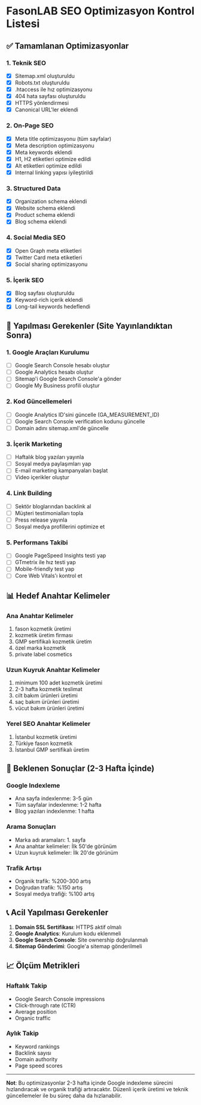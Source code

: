 # FasonLAB SEO Optimizasyon Kontrol Listesi

## ✅ Tamamlanan Optimizasyonlar

### 1. Teknik SEO
- [x] Sitemap.xml oluşturuldu
- [x] Robots.txt oluşturuldu
- [x] .htaccess ile hız optimizasyonu
- [x] 404 hata sayfası oluşturuldu
- [x] HTTPS yönlendirmesi
- [x] Canonical URL'ler eklendi

### 2. On-Page SEO
- [x] Meta title optimizasyonu (tüm sayfalar)
- [x] Meta description optimizasyonu
- [x] Meta keywords eklendi
- [x] H1, H2 etiketleri optimize edildi
- [x] Alt etiketleri optimize edildi
- [x] Internal linking yapısı iyileştirildi

### 3. Structured Data
- [x] Organization schema eklendi
- [x] Website schema eklendi
- [x] Product schema eklendi
- [x] Blog schema eklendi

### 4. Social Media SEO
- [x] Open Graph meta etiketleri
- [x] Twitter Card meta etiketleri
- [x] Social sharing optimizasyonu

### 5. İçerik SEO
- [x] Blog sayfası oluşturuldu
- [x] Keyword-rich içerik eklendi
- [x] Long-tail keywords hedeflendi

## 🔄 Yapılması Gerekenler (Site Yayınlandıktan Sonra)

### 1. Google Araçları Kurulumu
- [ ] Google Search Console hesabı oluştur
- [ ] Google Analytics hesabı oluştur
- [ ] Sitemap'i Google Search Console'a gönder
- [ ] Google My Business profili oluştur

### 2. Kod Güncellemeleri
- [ ] Google Analytics ID'sini güncelle (GA_MEASUREMENT_ID)
- [ ] Google Search Console verification kodunu güncelle
- [ ] Domain adını sitemap.xml'de güncelle

### 3. İçerik Marketing
- [ ] Haftalık blog yazıları yayınla
- [ ] Sosyal medya paylaşımları yap
- [ ] E-mail marketing kampanyaları başlat
- [ ] Video içerikler oluştur

### 4. Link Building
- [ ] Sektör bloglarından backlink al
- [ ] Müşteri testimonialları topla
- [ ] Press release yayınla
- [ ] Sosyal medya profillerini optimize et

### 5. Performans Takibi
- [ ] Google PageSpeed Insights testi yap
- [ ] GTmetrix ile hız testi yap
- [ ] Mobile-friendly test yap
- [ ] Core Web Vitals'ı kontrol et

## 📊 Hedef Anahtar Kelimeler

### Ana Anahtar Kelimeler
1. fason kozmetik üretimi
2. kozmetik üretim firması
3. GMP sertifikalı kozmetik üretim
4. özel marka kozmetik
5. private label cosmetics

### Uzun Kuyruk Anahtar Kelimeler
1. minimum 100 adet kozmetik üretimi
2. 2-3 hafta kozmetik teslimat
3. cilt bakım ürünleri üretimi
4. saç bakım ürünleri üretimi
5. vücut bakım ürünleri üretimi

### Yerel SEO Anahtar Kelimeler
1. İstanbul kozmetik üretimi
2. Türkiye fason kozmetik
3. İstanbul GMP sertifikalı üretim

## 🎯 Beklenen Sonuçlar (2-3 Hafta İçinde)

### Google Indexleme
- Ana sayfa indexlenme: 3-5 gün
- Tüm sayfalar indexlenme: 1-2 hafta
- Blog yazıları indexlenme: 1 hafta

### Arama Sonuçları
- Marka adı aramaları: 1. sayfa
- Ana anahtar kelimeler: İlk 50'de görünüm
- Uzun kuyruk kelimeler: İlk 20'de görünüm

### Trafik Artışı
- Organik trafik: %200-300 artış
- Doğrudan trafik: %150 artış
- Sosyal medya trafiği: %100 artış

## 📞 Acil Yapılması Gerekenler

1. **Domain SSL Sertifikası**: HTTPS aktif olmalı
2. **Google Analytics**: Kurulum kodu eklenmeli
3. **Google Search Console**: Site ownership doğrulanmalı
4. **Sitemap Gönderimi**: Google'a sitemap gönderilmeli

## 📈 Ölçüm Metrikleri

### Haftalık Takip
- Google Search Console impressions
- Click-through rate (CTR)
- Average position
- Organic traffic

### Aylık Takip
- Keyword rankings
- Backlink sayısı
- Domain authority
- Page speed scores

---

**Not**: Bu optimizasyonlar 2-3 hafta içinde Google indexleme sürecini hızlandıracak ve organik trafiği artıracaktır. Düzenli içerik üretimi ve teknik güncellemeler ile bu süreç daha da hızlanabilir. 